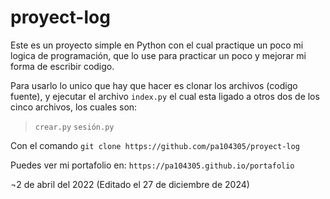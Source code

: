 # proyect-log
Este es un proyecto simple en Python con el cual practique un poco mi logica de programación,
que lo use para practicar un poco y mejorar mi forma de escribir codigo.

Para usarlo lo unico que hay que hacer es clonar los archivos (codigo fuente), y ejecutar
el archivo `index.py` el cual esta ligado a otros dos de los cinco archivos, los cuales son:

>`crear.py`
>`sesión.py`

Con el comando `git clone https://github.com/pa104305/proyect-log`

Puedes ver mi portafolio en: `https://pa104305.github.io/portafolio`

¬2 de abril del 2022 (Editado el 27 de diciembre de 2024)
